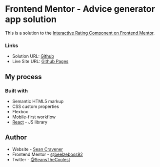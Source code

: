 # Frontend Mentor - Advice generator app solution

This is a solution to the [Interactive Rating Component on Frontend Mentor](https://www.frontendmentor.io/challenges/interactive-rating-component-koxpeBUmI/hub).

### Links

- Solution URL: [Github](https://github.com/SeanCravener/Frontend-Mentor-Interactive-Rating-Component)
- Live Site URL: [Github Pages](https://seancravener.github.io/Frontend-Mentor-Interactive-Rating-Component)

## My process

### Built with

- Semantic HTML5 markup
- CSS custom properties
- Flexbox
- Mobile-first workflow
- [React](https://reactjs.org/) - JS library

## Author

- Website - [Sean Cravener](https://seancravener.com/)
- Frontend Mentor - [@beelzeboss92](https://www.frontendmentor.io/profile/beelzeboss92)
- Twitter - [@SeansTheCoolest](https://twitter.com/SeansTheCoolest)
